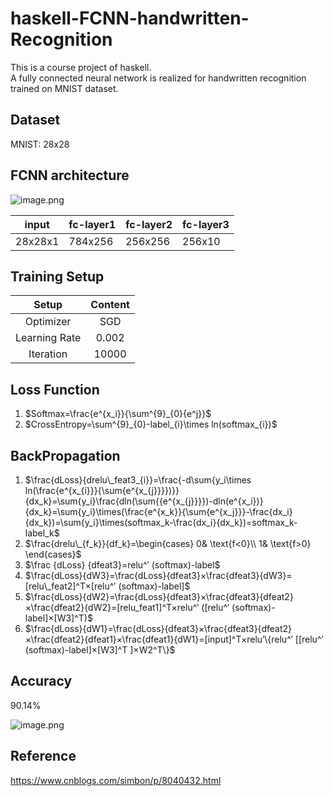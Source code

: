 # haskell-FCNN-handwritten-Recognition

This is a course project of haskell.  
A fully connected neural network is realized for handwritten recognition trained on MNIST dataset.  

## Dataset  

MNIST: 28x28

## FCNN architecture   



![image.png](https://i.loli.net/2020/07/21/3Q2dNtIfpgmUZiA.png)



| input   | fc-layer1 | fc-layer2 | fc-layer3 |
| ------- | --------- | --------- | --------- |
| 28x28x1 | 784x256   | 256x256   | 256x10    |

## Training Setup

|     Setup     | Content |
| :-----------: | :-----: |
|   Optimizer   |   SGD   |
| Learning Rate |  0.002  |
|   Iteration   |  10000  |

## Loss Function

1. $Softmax=\frac{e^{x_i}}{\sum^{9}_{0}{e^j}}$  
2. $CrossEntropy=\sum^{9}_{0}-label_{i}\times ln(softmax_{i})$

## BackPropagation

1. $\frac{dLoss}{drelu\_feat3_{i}}=\frac{-d\sum{y_i\times ln(\frac{e^{x_{i}}}{\sum{e^{x_{j}}}})}}{dx_k}=\sum{y_i}\frac{dln(\sum{{e^{x_{j}}}})-dln(e^{x_i})}{dx_k}=\sum{y_i}\times(\frac{e^{x_k}}{\sum{e^{x_j}}}-\frac{dx_i}{dx_k})=\sum{y_i}\times(softmax_k-\frac{dx_i}{dx_k})=softmax_k-label_k$
2. $\frac{drelu\_{f_k}}{df_k}=\begin{cases} 0& \text{f<0}\\ 1& \text{f>0} \end{cases}$
3. $\frac {dLoss} {dfeat3}=relu^′ (softmax)-label$
4. $\frac{dLoss}{dW3}=\frac{dLoss}{dfeat3}×\frac{dfeat3}{dW3}=[relu\_feat2]^T×[relu^′ (softmax)-label]$
5. $\frac{dLoss}{dW2}=\frac{dLoss}{dfeat3}×\frac{dfeat3}{dfeat2}×\frac{dfeat2}{dW2}=[relu_feat1]^T×relu^′ ([relu^′ (softmax)-label]×[W3]^T)$
6. $\frac{dLoss}{dW1}=\frac{dLoss}{dfeat3}×\frac{dfeat3}{dfeat2}×\frac{dfeat2}{dfeat1}×\frac{dfeat1}{dW1}=[input]^T×relu′\{relu^′ [[relu^′ (softmax)-label]×[W3]^T ]×W2^T\}$

## Accuracy

90.14%

![image.png](https://i.loli.net/2020/07/21/heTS5kWZqQwB74l.png)

## Reference

https://www.cnblogs.com/simbon/p/8040432.html
